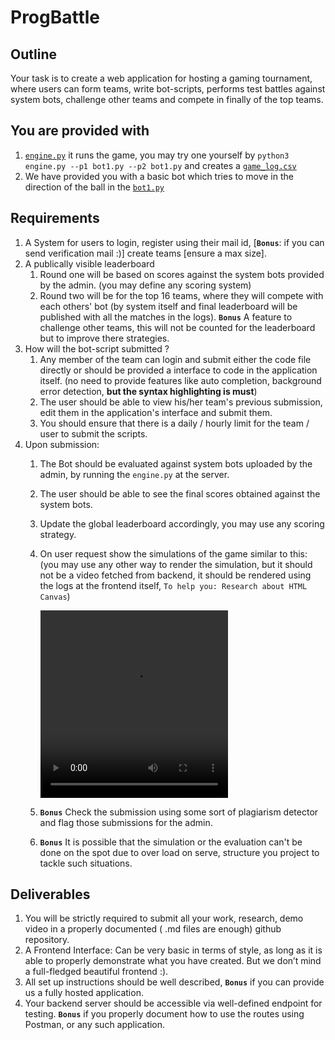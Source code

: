 # ProgBattle

## Outline
Your task is to create a web application for hosting a gaming tournament, where users can form teams, write bot-scripts, performs test battles against system bots, challenge other teams and compete in finally of the top teams.

## You are provided with
1. [`engine.py`](engine.py) it runs the game, you may try one yourself by `python3 engine.py --p1 bot1.py --p2 bot1.py` and creates a [`game_log.csv`](game_log.csv)
2. We have provided you with a basic bot which tries to move in the direction of the ball in the [`bot1.py`](bot1.py)

## Requirements
1. A System for users to login, register using their mail id, [**`Bonus`**: if you can send verification mail :)] create teams [ensure a max size].
2. A publically visible leaderboard
   1. Round one will be based on scores against the system bots provided by the admin. (you may define any scoring system)
   2. Round two will be for the top 16 teams, where they will compete with each others' bot (by system itself and final leaderboard will be published with all the matches in the logs). **`Bonus`** A feature to challenge other teams, this will not be counted for the leaderboard but to improve there strategies.
3. How will the bot-script submitted ?
   1. Any member of the team can login and submit either the code file directly or should be provided a interface to code in the application itself. (no need to provide features like auto completion, background error detection, **but the syntax highlighting is must**)
   2. The user should be able to view his/her team's previous submission, edit them in the application's interface and submit them.
   3. You should ensure that there is a daily / hourly limit for the team / user to submit the scripts.
4. Upon submission:
   1. The Bot should be evaluated against system bots uploaded by the admin, by running the `engine.py` at the server.
   2. The user should be able to see the final scores obtained against the system bots.
   3. Update the global leaderboard accordingly, you may use any scoring strategy.
   4. On user request show the simulations of the game similar to this:
      (you may use any other way to render the simulation, but it should not be a video fetched from backend, it should be rendered using the logs at the frontend itself, `To help you: Research about HTML Canvas`)
      
      <video controls src="simulation.mov" title="Title" width=300 height= 300></video>
 
   5. **`Bonus`** Check the submission using some sort of plagiarism detector and flag those submissions for the admin.
   6. **`Bonus`** It is possible that the simulation or the evaluation can't be done on the spot due to over load on serve, structure you project to tackle such situations.


## Deliverables 
1. You will be strictly required to submit all your work, research, demo video in a properly documented ( .md files are enough) github repository.
2. A Frontend Interface: Can be very basic in terms of style, as long as it is able to properly demonstrate what you have created. But we don’t mind a full-fledged beautiful frontend :). 
3. All set up instructions should be well described, **`Bonus`** if you can provide us a fully hosted application.
4. Your backend server should be accessible via well-defined endpoint for testing. **`Bonus`** if you properly document how to use the routes using Postman, or any such application.


